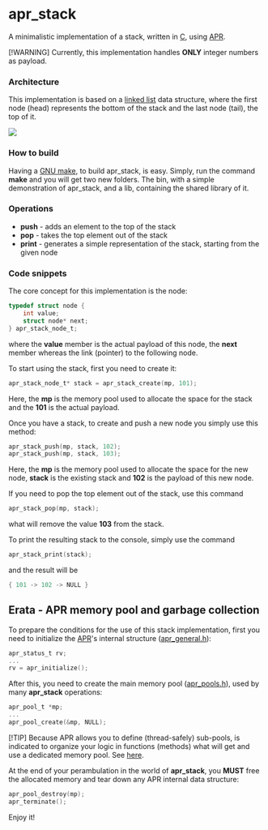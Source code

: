 # apr_stack
A minimalistic implementation of a stack, written in
[C](https://en.wikipedia.org/wiki/C_(programming_language)), 
using [APR](https://apr.apache.org/).

[!WARNING]
Currently, this implementation handles **ONLY** integer numbers as payload.

### Architecture
This implementation is based on a [linked list](https://en.wikipedia.org/wiki/Linked_list) 
data structure, where the first node (head) represents the bottom of the stack and the
last node (tail), the top of it.

<img src="https://encrypted-tbn0.gstatic.com/images?q=tbn:ANd9GcT8kaju9g3_wS8WH0QW-zB0Fo82sJV3RJ-y7-Y1sI2gFqfsLfMYmxr2onINMJrUOpfIdg&usqp=CAU" />

### How to build
Having a [GNU make](https://www.gnu.org/software/make/), to build apr_stack, is easy.
Simply, run the command **make** and you will get two new folders. The bin, with a
simple demonstration of apr_stack, and a lib, containing the shared library of it.

### Operations
- **push** - adds an element to the top of the stack
- **pop** - takes the top element out of the stack
- **print** - generates a simple representation of the stack, starting from the given node

### Code snippets

The core concept for this implementation is the node:
```c
typedef struct node {
    int value;
    struct node* next;
} apr_stack_node_t;
```
where the **value** member is the actual payload of this node, the **next** member whereas
the link (pointer) to the following node.

To start using the stack, first you need to create it:
```c
apr_stack_node_t* stack = apr_stack_create(mp, 101);
```
Here, the **mp** is the memory pool used to allocate the space for the stack and the
**101** is the actual payload.

Once you have a stack, to create and push a new node you simply use this method:
```c
apr_stack_push(mp, stack, 102);
apr_stack_push(mp, stack, 103);
```
Here, the **mp** is the memory pool used to allocate the space for the new node, 
**stack** is the existing stack and **102** is the payload of this new node.

If you need to pop the top element out of the stack, use this command
```c
apr_stack_pop(mp, stack);
```
what will remove the value **103** from the stack.

To print the resulting stack to the console, simply use the command
```c
apr_stack_print(stack);
```
and the result will be
```c
{ 101 -> 102 -> NULL }
```
## Erata - APR memory pool and garbage collection

To prepare the conditions for the use of this stack implementation, first you need
to initialize the [APR](https://apr.apache.org/docs/apr/1.7/)'s internal structure ([apr_general.h](https://apr.apache.org/docs/apr/1.7/apr__general_8h.html)):
```c
apr_status_t rv;
...
rv = apr_initialize();
```
After this, you need to create the main memory pool ([apr_pools.h](https://apr.apache.org/docs/apr/1.7/apr__pools_8h.html)),
used by many **apr_stack** operations:
```c
apr_pool_t *mp;
...
apr_pool_create(&mp, NULL);
```

[!TIP]
Because APR allows you to define (thread-safely) sub-pools, is indicated to organize your logic
in functions (methods) what will get and use a dedicated memory pool. See [here](https://apr.apache.org/docs/apr/1.7/group__apr__pools.html#ga918adf3026c894efeae254a0446aed3b).


At the end of your perambulation in the world of **apr_stack**, you **MUST** free
the allocated memory and tear down any APR internal data structure:

```c
apr_pool_destroy(mp);
apr_terminate();
```

Enjoy it!
